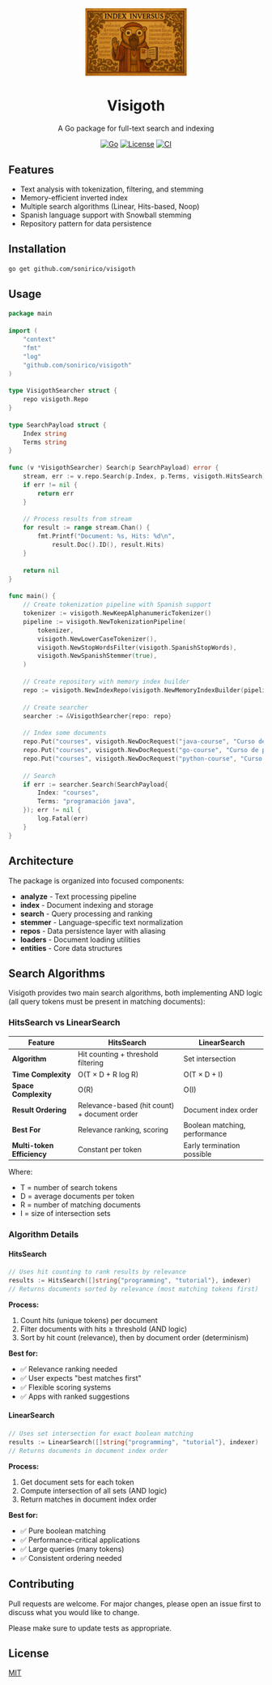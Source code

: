 <div align="center">
  <img src="visigoth.png" alt="Visigoth" width="200"/>
  
  # Visigoth
  
  A Go package for full-text search and indexing
  
  [![Go](https://img.shields.io/badge/Go-1.23%2B-blue)](https://golang.org/)
  [![License](https://img.shields.io/badge/License-MIT-green.svg)](LICENSE)
  [![CI](https://github.com/sonirico/visigoth/actions/workflows/test.yml/badge.svg)](https://github.com/sonirico/visigoth/actions/workflows/test.yml)
  
</div>

## Features

- Text analysis with tokenization, filtering, and stemming
- Memory-efficient inverted index
- Multiple search algorithms (Linear, Hits-based, Noop)
- Spanish language support with Snowball stemming
- Repository pattern for data persistence

## Installation

```bash
go get github.com/sonirico/visigoth
```

## Usage

```go
package main

import (
    "context"
    "fmt"
    "log"
    "github.com/sonirico/visigoth"
)

type VisigothSearcher struct {
    repo visigoth.Repo
}

type SearchPayload struct {
    Index string
    Terms string
}

func (v *VisigothSearcher) Search(p SearchPayload) error {
    stream, err := v.repo.Search(p.Index, p.Terms, visigoth.HitsSearch)
    if err != nil {
        return err
    }
    
    // Process results from stream
    for result := range stream.Chan() {
        fmt.Printf("Document: %s, Hits: %d\n", 
            result.Doc().ID(), result.Hits)
    }
    
    return nil
}

func main() {
    // Create tokenization pipeline with Spanish support
    tokenizer := visigoth.NewKeepAlphanumericTokenizer()
    pipeline := visigoth.NewTokenizationPipeline(
        tokenizer,
        visigoth.NewLowerCaseTokenizer(),
        visigoth.NewStopWordsFilter(visigoth.SpanishStopWords),
        visigoth.NewSpanishStemmer(true),
    )
    
    // Create repository with memory index builder
    repo := visigoth.NewIndexRepo(visigoth.NewMemoryIndexBuilder(pipeline))
    
    // Create searcher
    searcher := &VisigothSearcher{repo: repo}
    
    // Index some documents
    repo.Put("courses", visigoth.NewDocRequest("java-course", "Curso de programación en Java"))
    repo.Put("courses", visigoth.NewDocRequest("go-course", "Curso de programación en Go"))
    repo.Put("courses", visigoth.NewDocRequest("python-course", "Curso de programación en Python"))
    
    // Search
    if err := searcher.Search(SearchPayload{
        Index: "courses",
        Terms: "programación java",
    }); err != nil {
        log.Fatal(err)
    }
}
```

## Architecture

The package is organized into focused components:

- **analyze** - Text processing pipeline
- **index** - Document indexing and storage  
- **search** - Query processing and ranking
- **stemmer** - Language-specific text normalization
- **repos** - Data persistence layer with aliasing
- **loaders** - Document loading utilities
- **entities** - Core data structures

## Search Algorithms

Visigoth provides two main search algorithms, both implementing AND logic (all query tokens must be present in matching documents):

### HitsSearch vs LinearSearch

| Feature                    | HitsSearch                                   | LinearSearch                  |
| -------------------------- | -------------------------------------------- | ----------------------------- |
| **Algorithm**              | Hit counting + threshold filtering           | Set intersection              |
| **Time Complexity**        | O(T × D + R log R)                           | O(T × D + I)                  |
| **Space Complexity**       | O(R)                                         | O(I)                          |
| **Result Ordering**        | Relevance-based (hit count) + document order | Document index order          |
| **Best For**               | Relevance ranking, scoring                   | Boolean matching, performance |
| **Multi-token Efficiency** | Constant per token                           | Early termination possible    |

Where:
- T = number of search tokens
- D = average documents per token  
- R = number of matching documents
- I = size of intersection sets

### Algorithm Details

#### HitsSearch
```go
// Uses hit counting to rank results by relevance
results := HitsSearch([]string{"programming", "tutorial"}, indexer)
// Returns documents sorted by relevance (most matching tokens first)
```

**Process:**
1. Count hits (unique tokens) per document
2. Filter documents with hits ≥ threshold (AND logic)
3. Sort by hit count (relevance), then by document order (determinism)

**Best for:**
- ✅ Relevance ranking needed
- ✅ User expects "best matches first"
- ✅ Flexible scoring systems
- ✅ Apps with ranked suggestions

#### LinearSearch
```go
// Uses set intersection for exact boolean matching
results := LinearSearch([]string{"programming", "tutorial"}, indexer)
// Returns documents in document index order
```

**Process:**
1. Get document sets for each token
2. Compute intersection of all sets (AND logic)  
3. Return matches in document index order

**Best for:**
- ✅ Pure boolean matching
- ✅ Performance-critical applications
- ✅ Large queries (many tokens)
- ✅ Consistent ordering needed

## Contributing

Pull requests are welcome. For major changes, please open an issue first to discuss what you would like to change.

Please make sure to update tests as appropriate.

## License

[MIT](LICENSE)
